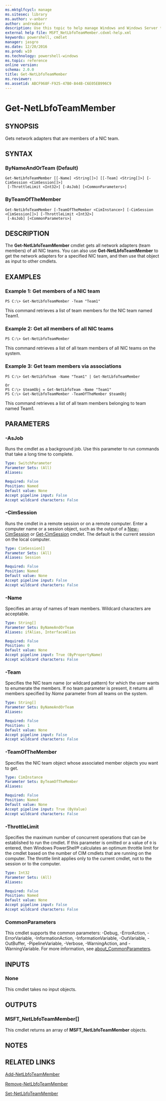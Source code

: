 ```yaml
---
ms.mktglfcycl: manage
ms.sitesec: library
ms.author: v-anbarr
author: andreabarr
description: Use this topic to help manage Windows and Windows Server technologies with Windows PowerShell.
external help file: MSFT_NetLbfoTeamMember.cdxml-help.xml
keywords: powershell, cmdlet
manager: jasgro
ms.date: 12/20/2016
ms.prod: w10
ms.technology: powershell-windows
ms.topic: reference
online version: 
schema: 2.0.0
title: Get-NetLbfoTeamMember
ms.reviewer:
ms.assetid: ABCF968F-F925-47B0-844B-C6E05EB996C9
---
```


# Get-NetLbfoTeamMember

## SYNOPSIS
Gets network adapters that are members of a NIC team.

## SYNTAX

### ByNameAndOrTeam (Default)
```
Get-NetLbfoTeamMember [[-Name] <String[]>] [[-Team] <String[]>] [-CimSession <CimSession[]>]
 [-ThrottleLimit <Int32>] [-AsJob] [<CommonParameters>]
```

### ByTeamOfTheMember
```
Get-NetLbfoTeamMember [-TeamOfTheMember <CimInstance>] [-CimSession <CimSession[]>] [-ThrottleLimit <Int32>]
 [-AsJob] [<CommonParameters>]
```

## DESCRIPTION
The **Get-NetLbfoTeamMember** cmdlet gets all network adapters (team members) of all NIC teams.
You can also use **Get-NetLbfoTeamMember** to get the network adapters for a specified NIC team, and then use that object as input to other cmdlets.

## EXAMPLES

### Example 1: Get members of a NIC team
```
PS C:\> Get-NetLbfoTeamMember -Team "Team1"
```

This command retrieves a list of team members for the NIC team named Team1.

### Example 2: Get all members of all NIC teams
```
PS C:\> Get-NetLbfoTeamMember
```

This command retrieves a list of all team members of all NIC teams on the system.

### Example 3: Get team members via associations
```
PS C:\> Get-NetLbfoTeam -Name "Team1" | Get-NetLbfoTeamMember

Or
PS C:\> $teamObj = Get-NetLbfoTeam -Name "Team1"
PS C:\> Get-NetLbfoTeamMember -TeamOfTheMember $teamObj
```

This command retrieves a list of all team members belonging to team named Team1.

## PARAMETERS

### -AsJob
Runs the cmdlet as a background job. Use this parameter to run commands that take a long time to complete.

```yaml
Type: SwitchParameter
Parameter Sets: (All)
Aliases: 

Required: False
Position: Named
Default value: None
Accept pipeline input: False
Accept wildcard characters: False
```

### -CimSession
Runs the cmdlet in a remote session or on a remote computer.
Enter a computer name or a session object, such as the output of a [New-CimSession](http://go.microsoft.com/fwlink/p/?LinkId=227967) or [Get-CimSession](http://go.microsoft.com/fwlink/p/?LinkId=227966) cmdlet.
The default is the current session on the local computer.

```yaml
Type: CimSession[]
Parameter Sets: (All)
Aliases: Session

Required: False
Position: Named
Default value: None
Accept pipeline input: False
Accept wildcard characters: False
```

### -Name
Specifies an array of names of team members.
Wildcard characters are acceptable.

```yaml
Type: String[]
Parameter Sets: ByNameAndOrTeam
Aliases: ifAlias, InterfaceAlias

Required: False
Position: 0
Default value: None
Accept pipeline input: True (ByPropertyName)
Accept wildcard characters: False
```

### -Team
Specifies the NIC team name (or wildcard pattern) for which the user wants to enumerate the members.
If no team parameter is present, it returns all members specified by *Name* parameter from all teams on the system.

```yaml
Type: String[]
Parameter Sets: ByNameAndOrTeam
Aliases: 

Required: False
Position: 1
Default value: None
Accept pipeline input: False
Accept wildcard characters: False
```

### -TeamOfTheMember
Specifies the NIC team object whose associated member objects you want to get.

```yaml
Type: CimInstance
Parameter Sets: ByTeamOfTheMember
Aliases: 

Required: False
Position: Named
Default value: None
Accept pipeline input: True (ByValue)
Accept wildcard characters: False
```

### -ThrottleLimit
Specifies the maximum number of concurrent operations that can be established to run the cmdlet.
If this parameter is omitted or a value of `0` is entered, then Windows PowerShell® calculates an optimum throttle limit for the cmdlet based on the number of CIM cmdlets that are running on the computer.
The throttle limit applies only to the current cmdlet, not to the session or to the computer.

```yaml
Type: Int32
Parameter Sets: (All)
Aliases: 

Required: False
Position: Named
Default value: None
Accept pipeline input: False
Accept wildcard characters: False
```

### CommonParameters
This cmdlet supports the common parameters: -Debug, -ErrorAction, -ErrorVariable, -InformationAction, -InformationVariable, -OutVariable, -OutBuffer, -PipelineVariable, -Verbose, -WarningAction, and -WarningVariable. For more information, see [about_CommonParameters](http://go.microsoft.com/fwlink/?LinkID=113216).

## INPUTS

### None
This cmdlet takes no input objects.

## OUTPUTS

### MSFT_NetLbfoTeamMember[]
This cmdlet returns an array of **MSFT_NetLbfoTeamMember** objects.

## NOTES

## RELATED LINKS

[Add-NetLbfoTeamMember](./Add-NetLbfoTeamMember.md)

[Remove-NetLbfoTeamMember](./Remove-NetLbfoTeamMember.md)

[Set-NetLbfoTeamMember](./Set-NetLbfoTeamMember.md)

